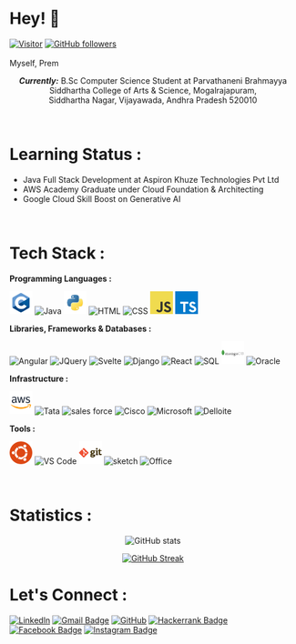 <h1><b> Hey! 👋 </b></h1>


[![Visitor](https://visitor-badge.laobi.icu/badge?page_id=PremSaiLakshmanAdduri)](https://github.com/PremSaiLakshmanAdduri) [![GitHub followers](https://img.shields.io/github/followers/PremSaiLakshmanAdduri.svg?style=social&label=Follow)](https://github.com/PremSaiLakshmanAdduri?tab=followers) <br> <br>
Myself, Prem 
 <p align="center"><i><b>Currently:</b></i>  B.Sc Computer Science Student at Parvathaneni Brahmayya Siddhartha College of Arts & Science, Mogalrajapuram, <br> Siddhartha Nagar, Vijayawada, Andhra Pradesh 520010 </p><br>


<h1>Learning Status : </h1>

  
- Java Full Stack Development at Aspiron Khuze Technologies Pvt Ltd
- AWS Academy Graduate under Cloud Foundation & Architecting
- Google Cloud Skill Boost on Generative AI


<br>

<h1>Tech Stack : </h1>
<b>Programming Languages :</b>

<img title="C" alt="C" width="40px" src="https://raw.githubusercontent.com/github/explore/master/topics/c/c.png"> <img title="Java" alt="Java" width="40px" src="https://github.com/PremSaiLakshmanAdduri/PremSaiLakshmanAdduri/assets/170166841/4046c86e-bde2-40a9-a7f1-85b92bc86ffe"> <img title="Python" alt="Python" width="40px" src="https://raw.githubusercontent.com/github/explore/master/topics/python/python.png" > <img title="HTML" alt="HTML" width="40px" src="https://github.com/PremSaiLakshmanAdduri/PremSaiLakshmanAdduri/assets/170166841/8db9f1e4-1969-48cd-aa96-8bdef92c33d6"> <img title="CSS" alt="CSS" width="40px" src="https://github.com/PremSaiLakshmanAdduri/PremSaiLakshmanAdduri/assets/170166841/f31ecb84-b7be-4bd9-9d12-d21303395d8d"> <img alt="JS" title="JavaScript" width="40px" src="https://raw.githubusercontent.com/github/explore/master/topics/javascript/javascript.png"> <img alt="Typescript" title="Typescript" width="40px" src="https://raw.githubusercontent.com/github/explore/main/topics/typescript/typescript.png">  


<b>Libraries, Frameworks & Databases :</b>

<img title="Angular" alt="Angular" width="40px" src="https://github.com/PremSaiLakshmanAdduri/PremSaiLakshmanAdduri/assets/170166841/64c95a1e-91f5-42c3-8f81-84dbafbe6386"> <img title="JQuery" alt="JQuery" width="40px" src="https://github.com/PremSaiLakshmanAdduri/PremSaiLakshmanAdduri/assets/170166841/ca606472-086d-4011-bfe8-bbdc29c8103d"> <img title="Svelte" alt="Svelte" width="60px" src="https://github.com/PremSaiLakshmanAdduri/PremSaiLakshmanAdduri/assets/170166841/2356b9aa-3dbc-4218-9b67-7bc51d692803"> <img title="Django" alt="Django" width="40px" src="https://github.com/PremSaiLakshmanAdduri/PremSaiLakshmanAdduri/assets/170166841/25bc05c8-6d6d-437c-900d-7917892f4a4c"> <img title="React" alt="React" width="40px" src="https://github.com/PremSaiLakshmanAdduri/PremSaiLakshmanAdduri/assets/170166841/9c665a4d-4850-46ef-ad5f-fe3433098502">
<img title="SQL" alt="SQL" width="40px" src="https://github.com/PremSaiLakshmanAdduri/PremSaiLakshmanAdduri/assets/170166841/822e21b6-a5d0-4921-a445-7fbe983543c7"> <img title="MongoDB" alt="MongoDB" width="40px" src="https://raw.githubusercontent.com/github/explore/master/topics/mongodb/mongodb.png"> <img title="Oracle" alt="Oracle" width="40px" src="https://github.com/PremSaiLakshmanAdduri/PremSaiLakshmanAdduri/assets/170166841/8b53655c-6ccb-4286-836a-6e631ce173c5"> <br>

<b>Infrastructure :</b>

<img title="AWS" alt="AWS" width="40px" src="https://raw.githubusercontent.com/github/explore/main/topics/aws/aws.png"> <img title="Tata" alt="Tata" width="40px" src="https://github.com/PremSaiLakshmanAdduri/PremSaiLakshmanAdduri/assets/170166841/f30e4946-e18e-430c-b384-f5e9c387fa45"> <img title="sales force" alt="sales force" width="40px" src="https://github.com/PremSaiLakshmanAdduri/PremSaiLakshmanAdduri/assets/170166841/4b238322-ec21-4021-8163-a159935be1db"> <img title="Cisco" alt="Cisco" width="40px" src="https://github.com/PremSaiLakshmanAdduri/PremSaiLakshmanAdduri/assets/170166841/d9cacc0f-7de1-421b-a541-f39bc6b02efc"> <img title="Microsoft" alt="Microsoft" width="40px" src="https://github.com/PremSaiLakshmanAdduri/PremSaiLakshmanAdduri/assets/170166841/aa2914bf-afd2-4f25-8fd7-32178340f518"> <img title="Delloite" alt="Delloite" width="40px" src="https://github.com/PremSaiLakshmanAdduri/PremSaiLakshmanAdduri/assets/170166841/9fa6cd75-1fa3-4c38-a64d-a59a52e3049f">


<b>Tools :</b>

<img title="Ubuntu" alt="Ubuntu" width="40px" src="https://raw.githubusercontent.com/github/explore/master/topics/ubuntu/ubuntu.png"> <img title="VS Code" alt="VS Code" width="40px" src="https://img.icons8.com/fluent/48/000000/visual-studio-code-2019.png"> <img title="git" alt="git" width="40px" src="https://raw.githubusercontent.com/github/explore/master/topics/git/git.png"> <img title="sketch" alt="sketch" width="40px" src="https://github.com/PremSaiLakshmanAdduri/PremSaiLakshmanAdduri/assets/170166841/bbeb5c9e-90bc-4b66-8d3f-ee736dac2c9e"> <img title="Office" alt="Office" width="40px" src="https://github.com/PremSaiLakshmanAdduri/PremSaiLakshmanAdduri/assets/170166841/60d3e596-59dd-4788-adcb-44e0f780c4ed">

<br>

<h1> Statistics : </h1>
  <div align="center">

![GitHub stats](https://github-readme-stats.vercel.app/api?username=PremSaiLakshmanAdduri&theme=transparent&show_icons=true)
  
[![GitHub Streak](https://streak-stats.demolab.com/?user=PremSaiLakshmanAdduri&theme=transparent)](https://git.io/streak-stats)

</div>

<h1> Let's Connect :  </h1>

   
[![Linkedln](https://img.shields.io/badge/LinkedIn-0077B5?style=flat-square&logo=linkedin&logoColor=white&link=https://www.linkedin.com/in/prem-sai-lakshman-adduri-3a152126a/)](https://www.linkedin.com/in/prem-sai-lakshman-adduri-3a152126a/)
[![Gmail Badge](https://img.shields.io/badge/-Gmail-c14438?style=flat-square&logo=Gmail&logoColor=white&link=mailto:kamandulapremsailakshman@gmail.com)](mailto:kamandulapremsailakshman@gmail.com)
[![GitHub](https://img.shields.io/badge/-GitHub-181717?style=flat-square&logo=github&logoColor=white&link=https://github.com/PremSaiLakshmanAdduri)](https://github.com/PremSaiLakshmanAdduri)
[![Hackerrank Badge](https://img.shields.io/badge/-Hackerrank-2EC866?style=flat-square&logo=HackerRank&logoColor=white&link=https://www.hackerrank.com/224201p)](https://www.hackerrank.com/224201p)
[![Facebook Badge](https://img.shields.io/badge/-Facebook-blue?style=flat-square&logo=Facebook&logoColor=white&link=https://www.facebook.com/mr.smartest01)](https://www.facebook.com/mr.smartest01)
[![Instagram Badge](https://img.shields.io/badge/-Instagram-purple?style=flat-square&logo=Instagram&logoColor=white&link=https://www.instagram.com/_.mr_prem._/)](https://www.instagram.com/_.mr_prem._/)

